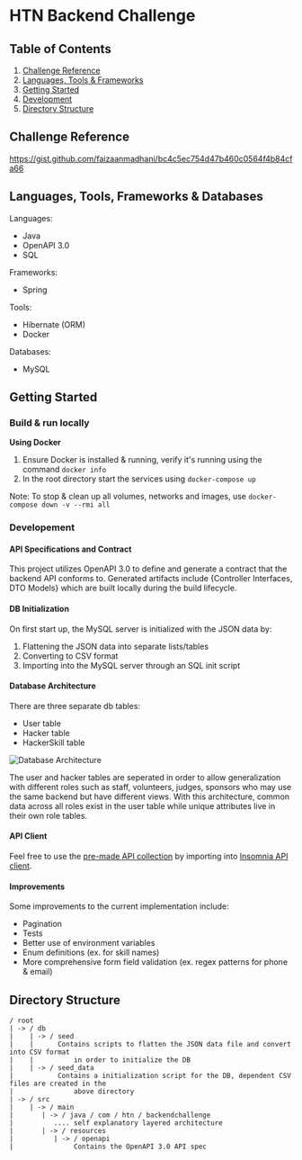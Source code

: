 # HTN Backend Challenge

## Table of Contents
1. [Challenge Reference](#Challenge-Reference)
2. [Languages, Tools & Frameworks](#Languages,-Tools-&-Frameworks)
3. [Getting Started](#Getting-Started)
4. [Development](#Development)
5. [Directory Structure](#Directory-Structure)

## Challenge Reference
https://gist.github.com/faizaanmadhani/bc4c5ec754d47b460c0564f4b84cfa66

## Languages, Tools, Frameworks & Databases
Languages:
- Java
- OpenAPI 3.0
- SQL

Frameworks:
- Spring

Tools:
- Hibernate (ORM)
- Docker

Databases:
- MySQL

## Getting Started

### Build & run locally
**Using Docker**
1. Ensure Docker is installed & running, verify it's running using the command `docker info`
2. In the root directory start the services using `docker-compose up`

Note: To stop & clean up all volumes, networks and images, use `docker-compose down -v --rmi all`

### Developement

#### API Specifications and Contract
This project utilizes OpenAPI 3.0 to define and generate a contract that the backend API conforms to. Generated artifacts include {Controller Interfaces, DTO Models} which are built locally during the build lifecycle.

#### DB Initialization
On first start up, the MySQL server is initialized with the JSON data by:
1. Flattening the JSON data into separate lists/tables
2. Converting to CSV format
3. Importing into the MySQL server through an SQL init script

#### Database Architecture
There are three separate db tables:
- User table
- Hacker table
- HackerSkill table

![Database Architecture](https://user-images.githubusercontent.com/61364811/220806332-6852859d-c0fd-43d3-9894-bf49b1c786e5.png)

The user and hacker tables are seperated in order to allow generalization with different roles such as staff, volunteers, judges, sponsors who may use the same backend but have different views. With this architecture, common data across all roles exist in the user table while unique attributes live in their own role tables.

#### API Client
Feel free to use the [pre-made API collection](https://pastebin.com/mWRTTUr9) by importing into [Insomnia API client](https://insomnia.rest).

#### Improvements
Some improvements to the current implementation include: 
- Pagination
- Tests
- Better use of environment variables
- Enum definitions (ex. for skill names)
- More comprehensive form field validation (ex. regex patterns for phone & email)


## Directory Structure
```
/ root
| -> / db
|    | -> / seed
|    |      Contains scripts to flatten the JSON data file and convert into CSV format
|    |          in order to initialize the DB
|    | -> / seed_data
|           Contains a initialization script for the DB, dependent CSV files are created in the 
|               above directory
| -> / src
|    | -> / main
|       | -> / java / com / htn / backendchallenge
|          .... self explanatory layered architecture
|       | -> / resources 
|          | -> / openapi
|               Contains the OpenAPI 3.0 API spec         

```
